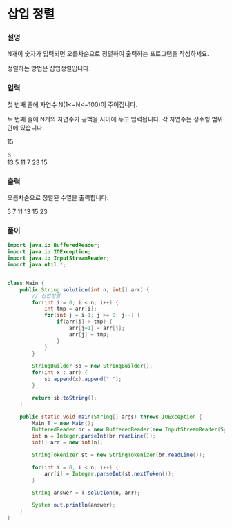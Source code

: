 # 삽입 정렬
### 설명
N개이 숫자가 입력되면 오름차순으로 정렬하여 출력하는 프로그램을 작성하세요.

정렬하는 방법은 삽입정렬입니다.
### 입력
첫 번째 줄에 자연수 N(1<=N<=100)이 주어집니다.

두 번째 줄에 N개의 자연수가 공백을 사이에 두고 입력됩니다. 각 자연수는 정수형 범위 안에 있습니다.<p>15</p>
<p>6<br>
13 5 11 7 23 15
</p>

### 출력
오름차순으로 정렬된 수열을 출력합니다.
<p>5 7 11 13 15 23</p>

### 풀이
```java
import java.io.BufferedReader;
import java.io.IOException;
import java.io.InputStreamReader;
import java.util.*;


class Main {
    public String solution(int n, int[] arr) {
        // 삽입정렬
        for(int i = 0; i < n; i++) {
            int tmp = arr[i];
            for(int j = i-1; j >= 0; j--) {
                if(arr[j] > tmp) {
                    arr[j+1] = arr[j];
                    arr[j] = tmp;
                }
            }
        }

        StringBuilder sb = new StringBuilder();
        for(int x : arr) {
            sb.append(x).append(" ");
        }

        return sb.toString();
    }

    public static void main(String[] args) throws IOException {
        Main T = new Main();
        BufferedReader br = new BufferedReader(new InputStreamReader(System.in));
        int n = Integer.parseInt(br.readLine());
        int[] arr = new int[n];

        StringTokenizer st = new StringTokenizer(br.readLine());

        for(int i = 0; i < n; i++) {
            arr[i] = Integer.parseInt(st.nextToken());
        }

        String answer = T.solution(n, arr);

        System.out.println(answer);
    }
}

```